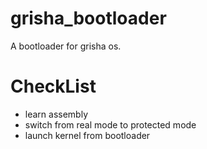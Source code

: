 # grisha_bootloader
A bootloader for grisha os.

# CheckList
* learn assembly
* switch from real mode to protected mode
* launch kernel from bootloader
